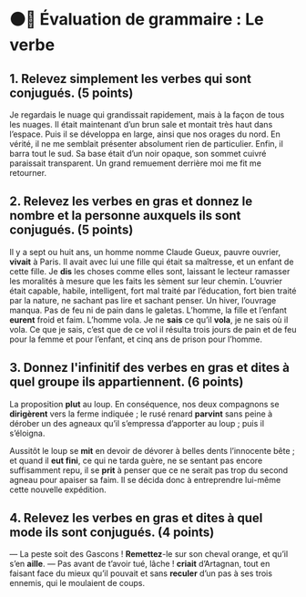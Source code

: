 # ⚫️🔴 Évaluation de grammaire : Le verbe

## 1. Relevez simplement les verbes qui sont conjugués. (5 points)

Je regardais le nuage qui grandissait rapidement, mais à la façon de tous les nuages. Il était maintenant d’un brun sale et montait très haut dans l’espace. Puis il se développa en large, ainsi que nos orages du nord. En vérité, il ne me semblait présenter absolument rien de particulier.
Enfin, il barra tout le sud. Sa base était d’un noir opaque, son sommet cuivré paraissait transparent.
Un grand remuement derrière moi me fit me retourner.

## 2. Relevez les verbes en gras et donnez le nombre et la personne auxquels ils sont conjugués. (5 points)

Il y a sept ou huit ans, un homme nomme Claude Gueux, pauvre ouvrier, **vivait** à Paris. Il avait avec lui une fille qui était sa maîtresse, et un enfant de cette fille. Je **dis** les choses comme elles sont, laissant le lecteur ramasser les moralités à mesure que les faits les sèment sur leur chemin. L’ouvrier était capable, habile, intelligent, fort mal traité par l’éducation, fort bien traité par la nature, ne sachant pas lire et sachant penser. Un hiver, l’ouvrage manqua. Pas de feu ni de pain dans le galetas. L’homme, la fille et l’enfant **eurent** froid et faim. L’homme vola. Je ne **sais** ce qu’il **vola**, je ne sais où il vola. Ce que je sais, c’est que de ce vol il résulta trois jours de pain et de feu pour la femme et pour l’enfant, et cinq ans de prison pour l’homme.

## 3. Donnez l'infinitif des verbes en gras et dites à quel groupe ils appartiennent. (6 points)

La proposition **plut** au loup. En conséquence, nos deux compagnons se **dirigèrent** vers la ferme indiquée ; le rusé renard **parvint** sans peine à dérober un des agneaux qu’il s’empressa d’apporter au loup ; puis il s’éloigna.

Aussitôt le loup se **mit** en devoir de dévorer à belles dents l’innocente bête ; et quand il **eut fini**, ce qui ne tarda guère, ne se sentant pas encore suffisamment repu, il se **prit** à penser que ce ne serait pas trop du second agneau pour apaiser sa faim. Il se décida donc à entreprendre lui-même cette nouvelle expédition.

## 4. Relevez les verbes en gras et dites à quel mode ils sont conjugués. (4 points)

— La peste soit des Gascons ! **Remettez**-le sur son cheval orange, et qu’il s’en **aille**.
— Pas avant de t’avoir tué, lâche ! **criait** d’Artagnan, tout en faisant face du mieux qu’il pouvait et sans **reculer** d’un pas à ses trois ennemis, qui le moulaient de coups.